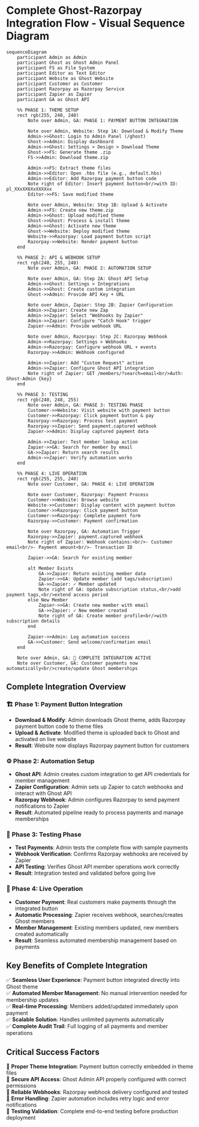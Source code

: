 # Complete Ghost-Razorpay Integration Flow - Visual Sequence Diagram

```mermaid
sequenceDiagram
    participant Admin as Admin
    participant Ghost as Ghost Admin Panel
    participant FS as File System
    participant Editor as Text Editor
    participant Website as Ghost Website
    participant Customer as Customer
    participant Razorpay as Razorpay Service
    participant Zapier as Zapier
    participant GA as Ghost API

    %% PHASE 1: THEME SETUP
    rect rgb(255, 240, 240)
        Note over Admin, GA: PHASE 1: PAYMENT BUTTON INTEGRATION
        
        Note over Admin, Website: Step 1A: Download & Modify Theme
        Admin->>Ghost: Login to Admin Panel (/ghost)
        Ghost->>Admin: Display dashboard
        Admin->>Ghost: Settings > Design > Download Theme
        Ghost->>FS: Generate theme .zip
        FS->>Admin: Download theme.zip
        
        Admin->>FS: Extract theme files
        Admin->>Editor: Open .hbs file (e.g., default.hbs)
        Admin->>Editor: Add Razorpay payment button code
        Note right of Editor: Insert payment button<br/>with ID: pl_XXxXX6XxXXXXxx
        Editor->>FS: Save modified theme
        
        Note over Admin, Website: Step 1B: Upload & Activate
        Admin->>FS: Create new theme.zip
        Admin->>Ghost: Upload modified theme
        Ghost->>Ghost: Process & install theme
        Admin->>Ghost: Activate new theme
        Ghost->>Website: Deploy modified theme
        Website->>Razorpay: Load payment button script
        Razorpay->>Website: Render payment button
    end

    %% PHASE 2: API & WEBHOOK SETUP
    rect rgb(240, 255, 240)
        Note over Admin, GA: PHASE 2: AUTOMATION SETUP
        
        Note over Admin, GA: Step 2A: Ghost API Setup
        Admin->>Ghost: Settings > Integrations
        Admin->>Ghost: Create custom integration
        Ghost->>Admin: Provide API Key + URL
        
        Note over Admin, Zapier: Step 2B: Zapier Configuration
        Admin->>Zapier: Create new Zap
        Admin->>Zapier: Select "Webhooks by Zapier"
        Admin->>Zapier: Configure "Catch Hook" trigger
        Zapier->>Admin: Provide webhook URL
        
        Note over Admin, Razorpay: Step 2C: Razorpay Webhook
        Admin->>Razorpay: Settings > Webhooks
        Admin->>Razorpay: Configure webhook URL + events
        Razorpay->>Admin: Webhook configured
        
        Admin->>Zapier: Add "Custom Request" action
        Admin->>Zapier: Configure Ghost API integration
        Note right of Zapier: GET /members/?search=email<br/>Auth: Ghost-Admin {key}
    end

    %% PHASE 3: TESTING
    rect rgb(240, 248, 255)
        Note over Admin, GA: PHASE 3: TESTING PHASE
        Customer->>Website: Visit website with payment button
        Customer->>Razorpay: Click payment button & pay
        Razorpay->>Razorpay: Process test payment
        Razorpay->>Zapier: Send payment.captured webhook
        Zapier->>Admin: Display captured payment data
        
        Admin->>Zapier: Test member lookup action
        Zapier->>GA: Search for member by email
        GA->>Zapier: Return search results
        Admin->>Zapier: Verify automation works
    end

    %% PHASE 4: LIVE OPERATION
    rect rgb(255, 255, 240)
        Note over Customer, GA: PHASE 4: LIVE OPERATION
        
        Note over Customer, Razorpay: Payment Process
        Customer->>Website: Browse website
        Website->>Customer: Display content with payment button
        Customer->>Razorpay: Click payment button
        Customer->>Razorpay: Complete payment form
        Razorpay->>Customer: Payment confirmation
        
        Note over Razorpay, GA: Automation Trigger
        Razorpay->>Zapier: payment.captured webhook
        Note right of Zapier: Webhook contains:<br/>- Customer email<br/>- Payment amount<br/>- Transaction ID
        
        Zapier->>GA: Search for existing member
        
        alt Member Exists
            GA->>Zapier: Return existing member data
            Zapier->>GA: Update member (add tags/subscription)
            GA->>Zapier: ✓ Member updated
            Note right of GA: Update subscription status,<br/>add payment tags,<br/>extend access period
        else New Member
            Zapier->>GA: Create new member with email
            GA->>Zapier: ✓ New member created
            Note right of GA: Create member profile<br/>with subscription details
        end
        
        Zapier->>Admin: Log automation success
        GA->>Customer: Send welcome/confirmation email
    end

    Note over Admin, GA: 🎉 COMPLETE INTEGRATION ACTIVE
    Note over Customer, GA: Customer payments now automatically<br/>create/update Ghost memberships
```

## Complete Integration Overview

### 🏗️ **Phase 1: Payment Button Integration**
- **Download & Modify**: Admin downloads Ghost theme, adds Razorpay payment button code to theme files
- **Upload & Activate**: Modified theme is uploaded back to Ghost and activated on live website
- **Result**: Website now displays Razorpay payment button for customers

### ⚙️ **Phase 2: Automation Setup**
- **Ghost API**: Admin creates custom integration to get API credentials for member management
- **Zapier Configuration**: Admin sets up Zapier to catch webhooks and interact with Ghost API
- **Razorpay Webhook**: Admin configures Razorpay to send payment notifications to Zapier
- **Result**: Automated pipeline ready to process payments and manage memberships

### 🧪 **Phase 3: Testing Phase**
- **Test Payments**: Admin tests the complete flow with sample payments
- **Webhook Verification**: Confirms Razorpay webhooks are received by Zapier
- **API Testing**: Verifies Ghost API member operations work correctly
- **Result**: Integration tested and validated before going live

### 🚀 **Phase 4: Live Operation**
- **Customer Payment**: Real customers make payments through the integrated button
- **Automatic Processing**: Zapier receives webhook, searches/creates Ghost members
- **Member Management**: Existing members updated, new members created automatically
- **Result**: Seamless automated membership management based on payments

## Key Benefits of Complete Integration

✅ **Seamless User Experience**: Payment button integrated directly into Ghost theme  
✅ **Automated Member Management**: No manual intervention needed for membership updates  
✅ **Real-time Processing**: Members added/updated immediately upon payment  
✅ **Scalable Solution**: Handles unlimited payments automatically  
✅ **Complete Audit Trail**: Full logging of all payments and member operations  

## Critical Success Factors

🔑 **Proper Theme Integration**: Payment button correctly embedded in theme files  
🔑 **Secure API Access**: Ghost Admin API properly configured with correct permissions  
🔑 **Reliable Webhooks**: Razorpay webhook delivery configured and tested  
🔑 **Error Handling**: Zapier automation includes retry logic and error notifications  
🔑 **Testing Validation**: Complete end-to-end testing before production deployment  

